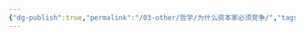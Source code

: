 ```yaml
---
{"dg-publish":true,"permalink":"/03-other/哲学/为什么资本家必须竞争/","tags":["personal/blog","哲学/马克思主义"]}
---
```


